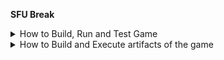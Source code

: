 **SFU Break**

<details><summary>How to Build, Run and Test Game</summary>
To build the project, navigate to the project directory where the pom.xml file is located: 
    `game/mygame'

Run the following command
    `mvn clean install`
   
This will build the project and generate the necessary artifacts such as jar, war, or ear files.

To run the project, you can use the following command:
    `mvn exec:java -Dexec.mainClass="com.example.Main"`

To test the project, you can use the following command:
    `mvn test`
</details>

<details><summary>How to Build and Execute artifacts of the game</summary>
To build the project, navigate to the project directory where the pom.xml file is located: 
    `game/mygame'

Run the following command:
    `mvn clean install`

To run the project with JavaFX, run the following command:
    `mvn javafx:run`
</details>


